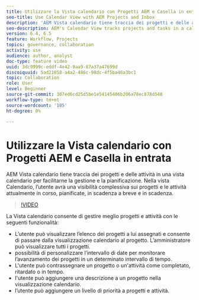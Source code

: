 ```yaml
---
title: Utilizzare la Vista calendario con Progetti AEM e Casella in entrata
seo-title: Use Calendar View with AEM Projects and Inbox
description: 'AEM Vista calendario tiene traccia dei progetti e delle attività in una vista calendario per facilitarne la gestione e la pianificazione. Nella vista Calendario, l’utente avrà una visibilità complessiva sui progetti e le attività attualmente in corso, pianificate, in scadenza a breve e in scadenza. '
seo-description: AEM's Calendar View tracks projects and tasks in a calendar view for easier project management and scheduling. With Calendar view, user would have an overall visibility over projects and tasks that are currently in progress, planned, due soon and past due.
version: 6.4, 6.5
feature: Workflow, Projects
topics: governance, collaboration
activity: use
audience: author, analyst
doc-type: feature video
uuid: 3dc9999c-eddf-4e42-9aa9-87a37a47699d
discoiquuid: 5ad21858-a4a2-486c-98dc-4f5ba46a3bc1
topic: Collaboration
role: User
level: Beginner
source-git-commit: 307ed6cd25d5be1e54145406b206a78ec878d548
workflow-type: tm+mt
source-wordcount: '185'
ht-degree: 0%

---
```



# Utilizzare la Vista calendario con Progetti AEM e Casella in entrata

AEM Vista calendario tiene traccia dei progetti e delle attività in una vista calendario per facilitarne la gestione e la pianificazione. Nella vista Calendario, l’utente avrà una visibilità complessiva sui progetti e le attività attualmente in corso, pianificate, in scadenza a breve e in scadenza.

>[!VIDEO](https://video.tv.adobe.com/v/16804/?quality=12&learn=on)

La Vista calendario consente di gestire meglio progetti e attività con le seguenti funzionalità:

* L’utente può visualizzare l’elenco dei progetti a lui assegnati e consente di passare dalla visualizzazione calendario al progetto. L’amministratore può visualizzare tutti i progetti.
* possibilità di personalizzare l’intervallo di date per monitorare l’avanzamento dei progetti in un determinato intervallo di tempo.
* L&#39;utente può contrassegnare un progetto o un&#39;attività come completato, ritardato o in tempo.
* l&#39;utente può aggiungere una descrizione a un progetto nella visualizzazione calendario.
* l’utente può aggiungere un livello di priorità a progetti e attività.
